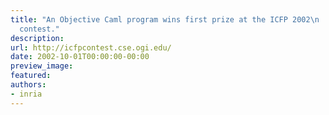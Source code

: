 ```yaml
---
title: "An Objective Caml program wins first prize at the ICFP 2002\n    programming
  contest."
description:
url: http://icfpcontest.cse.ogi.edu/
date: 2002-10-01T00:00:00-00:00
preview_image:
featured:
authors:
- inria
---
```



